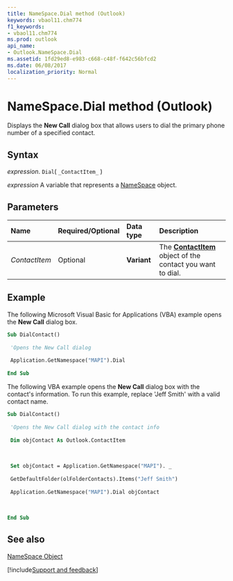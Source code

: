 ```yaml
---
title: NameSpace.Dial method (Outlook)
keywords: vbaol11.chm774
f1_keywords:
- vbaol11.chm774
ms.prod: outlook
api_name:
- Outlook.NameSpace.Dial
ms.assetid: 1fd29ed8-e983-c668-c48f-f642c56bfcd2
ms.date: 06/08/2017
localization_priority: Normal
---
```



# NameSpace.Dial method (Outlook)

Displays the  **New Call** dialog box that allows users to dial the primary phone number of a specified contact.


## Syntax

_expression_. `Dial`( `_ContactItem_` )

_expression_ A variable that represents a [NameSpace](Outlook.NameSpace.md) object.


## Parameters



|Name|Required/Optional|Data type|Description|
|:-----|:-----|:-----|:-----|
| _ContactItem_|Optional| **Variant**|The  **[ContactItem](Outlook.ContactItem.md)** object of the contact you want to dial.|

## Example

The following Microsoft Visual Basic for Applications (VBA) example opens the  **New Call** dialog box.


```vb
Sub DialContact() 
 
 'Opens the New Call dialog 
 
 Application.GetNamespace("MAPI").Dial 
 
End Sub
```

The following VBA example opens the  **New Call** dialog box with the contact's information. To run this example, replace 'Jeff Smith' with a valid contact name.




```vb
Sub DialContact() 
 
 'Opens the New Call dialog with the contact info 
 
 Dim objContact As Outlook.ContactItem 
 
 
 
 Set objContact = Application.GetNamespace("MAPI"). _ 
 
 GetDefaultFolder(olFolderContacts).Items("Jeff Smith") 
 
 Application.GetNamespace("MAPI").Dial objContact 
 
 
 
End Sub
```


## See also


[NameSpace Object](Outlook.NameSpace.md)

[!include[Support and feedback](~/includes/feedback-boilerplate.md)]
